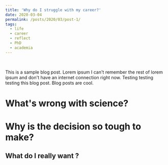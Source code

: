 ```yaml
---
title: 'Why do I struggle with my career?'
date: 2020-03-04
permalink: /posts/2020/03/post-1/
tags:
  - life
  - career
  - reflect
  - PhD
  - academia
---
```

<br />

This is a sample blog post. Lorem ipsum I can't remember the rest of lorem ipsum and don't have an internet connection right now. Testing testing testing this blog post. Blog posts are cool.


What's wrong with science?
======

Why is the decision so tough to make?
======

What do I really want ?
------
